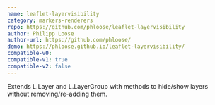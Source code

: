 ```yaml
---
name: leaflet-layervisibility
category: markers-renderers
repo: https://github.com/phloose/leaflet-layervisibility
author: Philipp Loose
author-url: https://github.com/phloose/
demo: https://phloose.github.io/leaflet-layervisibility/
compatible-v0:
compatible-v1: true
compatible-v2: false
---
```


Extends L.Layer and L.LayerGroup with methods to hide/show layers without removing/re-adding them.

